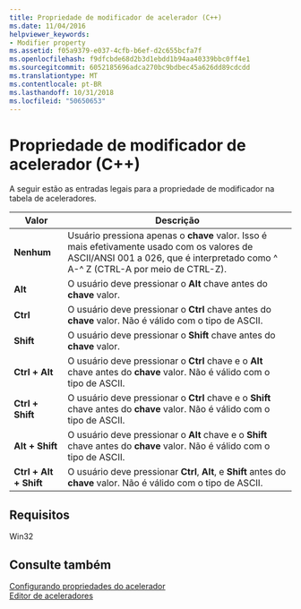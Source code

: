 ```yaml
---
title: Propriedade de modificador de acelerador (C++)
ms.date: 11/04/2016
helpviewer_keywords:
- Modifier property
ms.assetid: f05a9379-e037-4cfb-b6ef-d2c655bcfa7f
ms.openlocfilehash: f9dfcbde68d2b3d1ebdd1b94aa40339bbc0ff4e1
ms.sourcegitcommit: 6052185696adca270bc9bdbec45a626dd89cdcdd
ms.translationtype: MT
ms.contentlocale: pt-BR
ms.lasthandoff: 10/31/2018
ms.locfileid: "50650653"
---
```

# <a name="accelerator-modifier-property-c"></a>Propriedade de modificador de acelerador (C++)

A seguir estão as entradas legais para a propriedade de modificador na tabela de aceleradores.

|Valor|Descrição|
|-----------|-----------------|
|**Nenhum**|Usuário pressiona apenas o **chave** valor. Isso é mais efetivamente usado com os valores de ASCII/ANSI 001 a 026, que é interpretado como ^ A-^ Z (CTRL-A por meio de CTRL-Z).|
|**Alt**|O usuário deve pressionar o **Alt** chave antes do **chave** valor.|
|**Ctrl**|O usuário deve pressionar o **Ctrl** chave antes do **chave** valor. Não é válido com o tipo de ASCII.|
|**Shift**|O usuário deve pressionar o **Shift** chave antes do **chave** valor.|
|**Ctrl + Alt**|O usuário deve pressionar o **Ctrl** chave e o **Alt** chave antes do **chave** valor. Não é válido com o tipo de ASCII.|
|**Ctrl + Shift**|O usuário deve pressionar o **Ctrl** chave e o **Shift** chave antes do **chave** valor. Não é válido com o tipo de ASCII.|
|**Alt + Shift**|O usuário deve pressionar o **Alt** chave e o **Shift** chave antes do **chave** valor. Não é válido com o tipo de ASCII.|
|**Ctrl + Alt + Shift**|O usuário deve pressionar **Ctrl**, **Alt**, e **Shift** antes do **chave** valor. Não é válido com o tipo de ASCII.|

## <a name="requirements"></a>Requisitos

Win32

## <a name="see-also"></a>Consulte também

[Configurando propriedades do acelerador](../windows/setting-accelerator-properties.md)<br/>
[Editor de aceleradores](../windows/accelerator-editor.md)